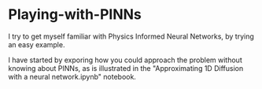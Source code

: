 # Playing-with-PINNs
I try to get myself familiar with Physics Informed Neural Networks, by trying an easy example.

I have started by exporing how you could approach the problem without knowing about PINNs, as is illustrated in the "Approximating 1D Diffusion with a neural network.ipynb" notebook.
